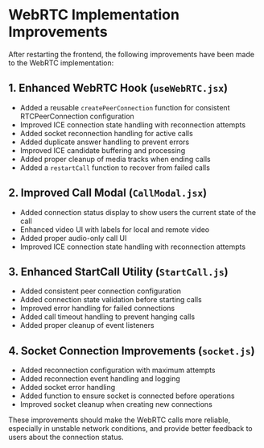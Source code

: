 # WebRTC Implementation Improvements

After restarting the frontend, the following improvements have been made to the WebRTC implementation:

## 1. Enhanced WebRTC Hook (`useWebRTC.jsx`)
- Added a reusable `createPeerConnection` function for consistent RTCPeerConnection configuration
- Improved ICE connection state handling with reconnection attempts
- Added socket reconnection handling for active calls
- Added duplicate answer handling to prevent errors
- Improved ICE candidate buffering and processing
- Added proper cleanup of media tracks when ending calls
- Added a `restartCall` function to recover from failed calls

## 2. Improved Call Modal (`CallModal.jsx`)
- Added connection status display to show users the current state of the call
- Enhanced video UI with labels for local and remote video
- Added proper audio-only call UI
- Improved ICE connection state handling with reconnection attempts

## 3. Enhanced StartCall Utility (`StartCall.js`)
- Added consistent peer connection configuration
- Added connection state validation before starting calls
- Improved error handling for failed connections
- Added call timeout handling to prevent hanging calls
- Added proper cleanup of event listeners

## 4. Socket Connection Improvements (`socket.js`)
- Added reconnection configuration with maximum attempts
- Added reconnection event handling and logging
- Added socket error handling
- Added function to ensure socket is connected before operations
- Improved socket cleanup when creating new connections

These improvements should make the WebRTC calls more reliable, especially in unstable network conditions, and provide better feedback to users about the connection status.